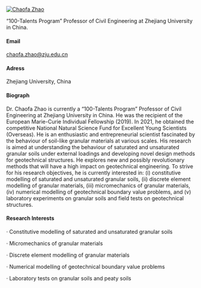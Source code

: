 

[![Chaofa Zhao](https://img.shields.io/badge/zhaochaofa-github-blue?logo=googlescholar)](https://scholar.google.com/citations?user=8P8z9A0AAAAJ&hl=zh-CN&oi=sra)

“100-Talents Program” Professor of Civil Engineering at Zhejiang University in China. 

#### Email
chaofa.zhao@zju.edu.cn

#### Adress
Zhejiang University, China

#### Biograph
Dr. Chaofa Zhao is currently a “100-Talents Program” Professor of Civil Engineering at Zhejiang University in China. He was the recipient of the European Marie-Curie Individual Fellowship (2019). In 2021, he obtained the competitive National Natural Science Fund for Excellent Young Scientists (Overseas). He is an enthusiastic and entrepreneurial scientist fascinated by the behaviour of soil-like granular materials at various scales. His research is aimed at understanding the behaviour of saturated and unsaturated granular soils under external loadings and developing novel design methods for geotechnical structures. He explores new and possibly revolutionary methods that will have a high impact on geotechnical engineering. To strive for his research objectives, he is currently interested in: (i) constitutive modelling of saturated and unsaturated granular soils, (ii) discrete element modelling of granular materials, (iii) micromechanics of granular materials, (iv) numerical modelling of geotechnical boundary value problems, and (v) laboratory experiments on granular soils and field tests on geotechnical structures.

#### Research Interests
· Constitutive modelling of saturated and unsaturated granular soils

· Micromechanics of granular materials

· Discrete element modelling of granular materials

· Numerical modelling of geotechnical boundary value problems

· Laboratory tests on granular soils and peaty soils

